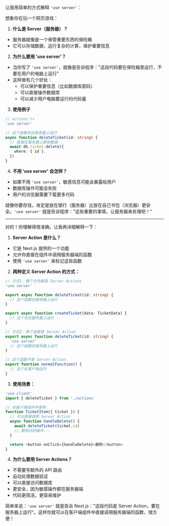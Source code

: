 让我用简单的方式解释 `'use server'`：

想象你在玩一个网页游戏：

1. **什么是 Server（服务器）？**

- 服务器就像是一个保管重要东西的保险箱
- 它可以存储数据，运行复杂的计算，保护重要信息

2. **为什么要用 'use server'？**

- 当你写了 `'use server'`，就像是告诉程序："这段代码要在保险箱里运行，不要在用户的电脑上运行"
- 这样做有几个好处：
  - 可以保护重要信息（比如数据库密码）
  - 可以直接操作数据库
  - 可以减少用户电脑要运行的代码量

3. **使用例子**

```typescript
// actions.ts
'use server'

// 这个函数会在服务器上运行
async function deleteTicket(id: string) {
  // 直接在服务器上删除数据
  await db.ticket.delete({
    where: { id },
  })
}
```

4. **不用 'use server' 会怎样？**

- 如果不用 `'use server'`，敏感信息可能会暴露给用户
- 数据库操作可能会失败
- 用户的浏览器需要下载更多代码

就像你要存钱，肯定是放在银行（服务器）比放在自己书包（浏览器）更安全。`'use server'` 就是告诉程序："这些重要的事情，让服务器来处理吧！"

---

对的！你理解得很准确。让我再详细解释一下：

1. **Server Action 是什么？**

- 它是 Next.js 提供的一个功能
- 允许你直接在组件中调用服务器端的函数
- 使用 `'use server'` 来标记这些函数

2. **两种定义 Server Action 的方式：**

```typescript
// 方式1：整个文件都是 Server Actions
'use server'

export async function deleteTicket(id: string) {
  // 这个函数在服务器上运行
}

export async function createTicket(data: TicketData) {
  // 这个也在服务器上运行
}
```

```typescript
// 方式2：单个函数是 Server Action
export async function deleteTicket(id: string) {
  'use server'
  // 这个函数在服务器上运行
}

// 这个函数不是 Server Action
export function normalFunction() {
  // 这个在客户端运行
}
```

3. **使用场景：**

```typescript
'use client'
import { deleteTicket } from './actions'

// 在客户端组件中使用
function TicketItem({ ticket }) {
  // 可以直接调用 Server Action
  async function handleDelete() {
    await deleteTicket(ticket.id)
    // 删除后的操作...
  }

  return <button onClick={handleDelete}>删除</button>
}
```

4. **为什么要用 Server Actions？**

- 不需要写额外的 API 路由
- 自动处理数据验证
- 可以直接访问数据库
- 更安全，因为敏感操作都在服务器端
- 代码更简洁，更容易维护

简单来说：`'use server'` 就是告诉 Next.js："这段代码是 Server Action，要在服务器上运行"。这样你就可以在客户端组件中直接调用服务器端的函数，很方便！
